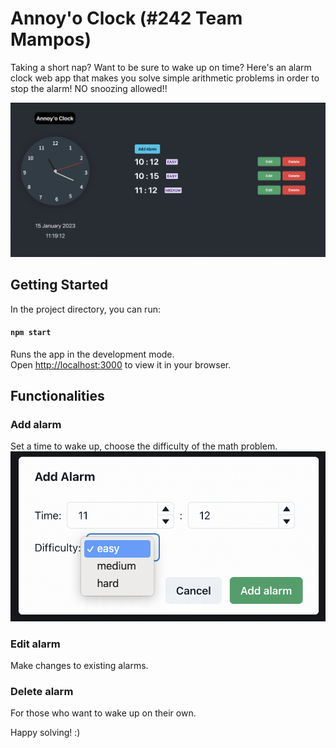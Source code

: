 # Annoy'o Clock (#242 Team Mampos)


Taking a short nap? Want to be sure to wake up on time? Here's an alarm clock web app that makes you solve simple arithmetic problems in order to stop the alarm! NO snoozing allowed!!


![screenshot](./public/screenshot.png)



## Getting Started 

In the project directory, you can run:

#### `npm start`

Runs the app in the development mode.\
Open [http://localhost:3000](http://localhost:3000) to view it in your browser.


## Functionalities 

### Add alarm 
Set a time to wake up, choose the difficulty of the math problem.
![screenshot_add_alarm](./public/screenshot_add_alarm.png)

### Edit alarm 
Make changes to existing alarms.


### Delete alarm 
For those who want to wake up on their own.

Happy solving! :) 
